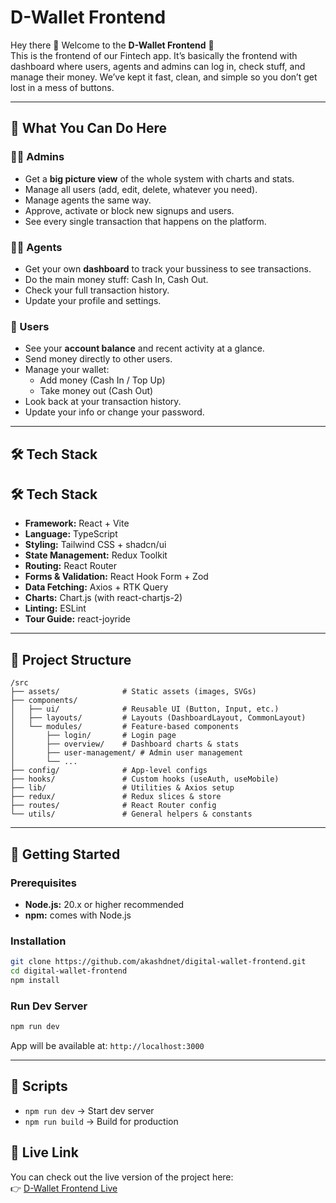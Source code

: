 


# D-Wallet Frontend

Hey there 👋 Welcome to the **D-Wallet Frontend** 🚀  
This is the frontend of our Fintech app. It’s basically the frontend with dashboard where users, agents and admins can log in, check stuff, and manage their money. We’ve kept it fast, clean, and simple so you don’t get lost in a mess of buttons.

---

## 🔑 What You Can Do Here

### 👨‍💻 Admins
- Get a **big picture view** of the whole system with charts and stats.  
- Manage all users (add, edit, delete, whatever you need).  
- Manage agents the same way.  
- Approve, activate or block new signups and users.  
- See every single transaction that happens on the platform.  

### 🧑‍💼 Agents
- Get your own **dashboard** to track your bussiness to see transactions.  
- Do the main money stuff: Cash In, Cash Out. 
- Check your full transaction history.  
- Update your profile and settings.  

### 🙋 Users
- See your **account balance** and recent activity at a glance.  
- Send money directly to other users.  
- Manage your wallet:  
  - Add money (Cash In / Top Up)  
  - Take money out (Cash Out)  
- Look back at your transaction history.  
- Update your info or change your password.  

---


## 🛠 Tech Stack

## 🛠 Tech Stack

- **Framework:** React + Vite  
- **Language:** TypeScript  
- **Styling:** Tailwind CSS + shadcn/ui  
- **State Management:** Redux Toolkit  
- **Routing:** React Router  
- **Forms & Validation:** React Hook Form + Zod  
- **Data Fetching:** Axios + RTK Query  
- **Charts:** Chart.js (with react-chartjs-2)  
- **Linting:** ESLint  
- **Tour Guide:** react-joyride  
  

---

## 📂 Project Structure

```
/src
├── assets/              # Static assets (images, SVGs)
├── components/
│   ├── ui/              # Reusable UI (Button, Input, etc.)
│   ├── layouts/         # Layouts (DashboardLayout, CommonLayout)
│   └── modules/         # Feature-based components
│       ├── login/       # Login page
│       ├── overview/    # Dashboard charts & stats
│       ├── user-management/ # Admin user management
│       └── ...
├── config/              # App-level configs
├── hooks/               # Custom hooks (useAuth, useMobile)
├── lib/                 # Utilities & Axios setup
├── redux/               # Redux slices & store
├── routes/              # React Router config
└── utils/               # General helpers & constants
```

---

## 🚀 Getting Started

### Prerequisites
- **Node.js:** 20.x or higher recommended 
- **npm:** comes with Node.js 

### Installation
```bash
git clone https://github.com/akashdnet/digital-wallet-frontend.git
cd digital-wallet-frontend
npm install
```

### Run Dev Server
```bash
npm run dev
```
App will be available at: `http://localhost:3000`

---

## 📜 Scripts

- `npm run dev` → Start dev server  
- `npm run build` → Build for production    




## 🔗 Live Link

You can check out the live version of the project here:  
👉 [D-Wallet Frontend Live](digital-wallet-frontend-alpha.vercel.app)









